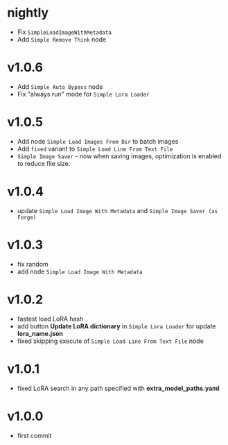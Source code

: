 # nightly
- Fix `SimpleLoadImageWithMetadata`
- Add `Simple Remove Think` node
# v1.0.6
- Add `Simple Auto Bypass` node
- Fix "always run" mode for `Simple Lora Loader`
# v1.0.5
- Add node `Simple Load Images From Dir` to batch images
- Add `fixed` variant to `Simple Load Line From Text File`
- `Simple Image Saver` - now when saving images, optimization is enabled to reduce file size.
# v1.0.4
- update `Simple Load Image With Metadata` and `Simple Image Saver (as Forge)`
# v1.0.3
- fix random
- add node `Simple Load Image With Metadata`
# v1.0.2
- fastest load LoRA hash
- add button **Update LoRA dictionary** in `Simple Lora Loader` for update **lora_name.json**
- fixed skipping execute of `Simple Load Line From Text File` node
# v1.0.1
- fixed LoRA search in any path specified with **extra_model_paths.yaml**
# v1.0.0
- first commit
